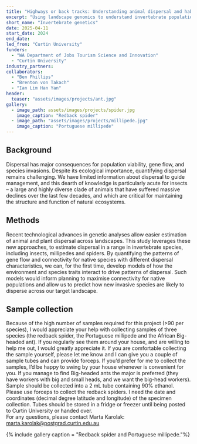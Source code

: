 ```yaml
---
title: "Highways or back tracks: Understanding animal dispersal and habitat connectivity using genomic data"
excerpt: "Using landscape genomics to understand invertebrate population connectivity"
short_name: "Invertebrate genetics"
date: 2025-04-11
start_date: 2024
end_date: 
led_from: "Curtin University"
funders:
  - "WA Department of Jobs Tourism Science and Innovation"
  - "Curtin University"
industry_partners:
collaborators:
  - "Ben Phillips"
  - "Brenton von Takach"
  - "Ian Lim Han Yan"
header:
  teaser: "assets/images/projects/ant.jpg"
gallery:
  - image_path: assets/images/projects/spider.jpg
    image_caption: "Redback spider"
  - image_path: "assets/images/projects/millipede.jpg"
    image_caption: "Portuguese millipede"
---
```


## Background

Dispersal has major consequences for population viability, gene flow, and species invasions. Despite its ecological importance, quantifying dispersal remains challenging. We have limited information about dispersal to guide management, and this dearth of knowledge is particularly acute for insects – a large and highly diverse clade of animals that have suffered massive declines over the last few decades, and which are critical for maintaining the structure and function of natural ecosystems.

## Methods

Recent technological advances in genetic analyses allow easier estimation of animal and plant dispersal across landscapes. This study leverages these new approaches, to estimate dispersal in a range in invertebrate species, including insects, millipedes and spiders. By quantifying the patterns of gene flow and connectivity for native species with different dispersal characteristics, we can, for the first time, develop models of how the environment and species traits interact to drive patterns of dispersal. Such models would inform planning to maximise connectivity for native populations and allow us to predict how new invasive species are likely to disperse across our target landscape. 

## Sample collection

Because of the high number of samples required for this project (>90 per species), I would appreciate your help with collecting samples of three species (the redback spider, the Portuguese millipede and the African Big-headed ant). If you regularly see them around your house, and are willing to help me out, I would greatly appreciate it. If you are comfortable collecting the sample yourself, please let me know and I can give you a couple of sample tubes and can provide forceps. If you’d prefer for me to collect the samples, I’d be happy to swing by your house whenever is convenient for you. If you manage to find Big-headed ants the major is preferred (they have workers with big and small heads, and we want the big-head workers).  
Sample should be collected into a 2 mL tube containing 90% ethanol. Please use forceps to collect the redback spiders. I need the date and coordinates (decimal degree latitude and longitude) of the specimen collection. Tubes should be stored in a fridge or freezer until being posted to Curtin University or handed over.  
For any questions, please contact Marta Karolak:  
<marta.karolak@postgrad.curtin.edu.au>


{% include gallery caption = "Redback spider and Portuguese millipede."%}

